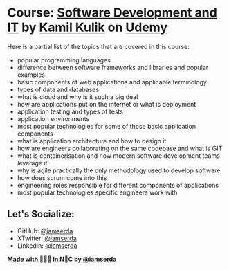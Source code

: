 # Course: [Software Development and IT](https://www.udemy.com/course/software-development-and-it-complete-guide-to-key-concepts/) by [Kamil Kulik](https://www.udemy.com/user/kamil-kulik-2/) on [Udemy](https://www.udemy.com)

Here is a partial list of the topics that are covered in this course:

- popular programming languages
- difference between software frameworks and libraries and popular examples
- basic components of web applications and applicable terminology
- types of data and databases
- what is cloud and why is it such a big deal
- how are applications put on the internet or what is deployment
- application testing and types of tests
- application environments
- most popular technologies for some of those basic application components
- what is application architecture and how to design it
- how are engineers collaborating on the same codebase and what is GIT
- what is containerisation and how modern software development teams leverage it
- why is agile practically the only methodology used to develop software
- how does scrum come into this
- engineering roles responsible for different components of applications
- most popular technologies specific engineers work with

## Let's Socialize:

- GitHub: [@iamserda](https://github.com/iamserda)
- XTwitter: [@iamserda](https://twitter.com/iamserda)
- LinkedIn: [@iamserda](https://linkedin.com/in/iamserda)

**Made with 🤍🫶🏿 in N🗽C by [@iamserda](https://github.com/iamserda)**
